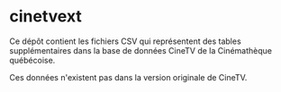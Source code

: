 # cinetvext

Ce dépôt contient les fichiers CSV qui représentent des tables supplémentaires dans la base de données CineTV de la Cinémathèque québécoise.

Ces données n'existent pas dans la version originale de CineTV.
